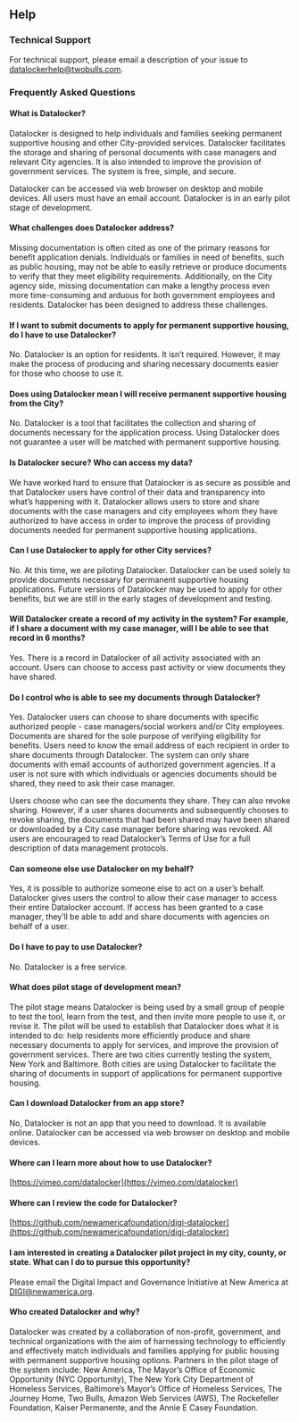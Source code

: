 ## Help

### Technical Support

For technical support, please email a description of your issue to datalockerhelp@twobulls.com.

### Frequently Asked Questions

#### What is Datalocker?

Datalocker is designed to help individuals and families seeking permanent supportive housing and other City-provided services. Datalocker facilitates the storage and sharing of personal documents with case managers and relevant City agencies. It is also intended to improve the provision of government services. The system is free, simple, and secure.

Datalocker can be accessed via web browser on desktop and mobile devices. All users must have an email account. Datalocker is in an early pilot stage of development.

#### What challenges does Datalocker address?

Missing documentation is often cited as one of the primary reasons for benefit application denials. Individuals or families in need of benefits, such as public housing, may not be able to easily retrieve or produce documents to verify that they meet eligibility requirements. Additionally, on the City agency side, missing documentation can make a lengthy process even more time-consuming and arduous for both government employees and residents. Datalocker has been designed to address these challenges.

#### If I want to submit documents to apply for permanent supportive housing, do I have to use Datalocker?

No. Datalocker is an option for residents. It isn’t required. However, it may make the process of producing and sharing necessary documents easier for those who choose to use it.

#### Does using Datalocker mean I will receive permanent supportive housing from the City?

No. Datalocker is a tool that facilitates the collection and sharing of documents necessary for the application process. Using Datalocker does not guarantee a user will be matched with permanent supportive housing.

#### Is Datalocker secure? Who can access my data?

We have worked hard to ensure that Datalocker is as secure as possible and that Datalocker users have control of their data and transparency into what’s happening with it. Datalocker allows users to store and share documents with the case managers and city employees whom they have authorized to have access in order to improve the process of providing documents needed for permanent supportive housing applications.

#### Can I use Datalocker to apply for other City services?

No. At this time, we are piloting Datalocker. Datalocker can be used solely to provide documents necessary for permanent supportive housing applications. Future versions of Datalocker may be used to apply for other benefits, but we are still in the early stages of development and testing.

#### Will Datalocker create a record of my activity in the system? For example, if I share a document with my case manager, will I be able to see that record in 6 months?

Yes. There is a record in Datalocker of all activity associated with an account. Users can choose to access past activity or view documents they have shared.

#### Do I control who is able to see my documents through Datalocker?

Yes. Datalocker users can choose to share documents with specific authorized people - case managers/social workers and/or City employees. Documents are shared for the sole purpose of verifying eligibility for benefits. Users need to know the email address of each recipient in order to share documents through Datalocker. The system can only share documents with email accounts of authorized government agencies. If a user is not sure with which individuals or agencies documents should be shared, they need to ask their case manager.

Users choose who can see the documents they share. They can also revoke sharing. However, if a user shares documents and subsequently chooses to revoke sharing, the documents that had been shared may have been shared or downloaded by a City case manager before sharing was revoked. All users are encouraged to read Datalocker’s Terms of Use for a full description of data management protocols.

#### Can someone else use Datalocker on my behalf?

Yes, it is possible to authorize someone else to act on a user’s behalf. Datalocker gives users the control to allow their case manager to access their entire Datalocker account. If access has been granted to a case manager, they’ll be able to add and share documents with agencies on behalf of a user.

#### Do I have to pay to use Datalocker?

No. Datalocker is a free service.

#### What does pilot stage of development mean?

The pilot stage means Datalocker is being used by a small group of people to test the tool, learn from the test, and then invite more people to use it, or revise it. The pilot will be used to establish that Datalocker does what it is intended to do: help residents more efficiently produce and share necessary documents to apply for services, and improve the provision of government services. There are two cities currently testing the system, New York and Baltimore. Both cities are using Datalocker to facilitate the sharing of documents in support of applications for permanent supportive housing.

#### Can I download Datalocker from an app store?

No, Datalocker is not an app that you need to download. It is available online. Datalocker can be accessed via web browser on desktop and mobile devices.

#### Where can I learn more about how to use Datalocker?

[https://vimeo.com/datalocker](https://vimeo.com/datalocker)

#### Where can I review the code for Datalocker?

[https://github.com/newamericafoundation/digi-datalocker](https://github.com/newamericafoundation/digi-datalocker)

#### I am interested in creating a Datalocker pilot project in my city, county, or state. What can I do to pursue this opportunity?

Please email the Digital Impact and Governance Initiative at New America at DIGI@newamerica.org.

#### Who created Datalocker and why?

Datalocker was created by a collaboration of non-profit, government, and technical organizations with the aim of harnessing technology to efficiently and effectively match individuals and families applying for public housing with permanent supportive housing options. Partners in the pilot stage of the system include: New America, The Mayor’s Office of Economic Opportunity (NYC Opportunity), The New York City Department of Homeless Services, Baltimore’s Mayor’s Office of Homeless Services, The Journey Home, Two Bulls, Amazon Web Services (AWS), The Rockefeller Foundation, Kaiser Permanente, and the Annie E Casey Foundation.
